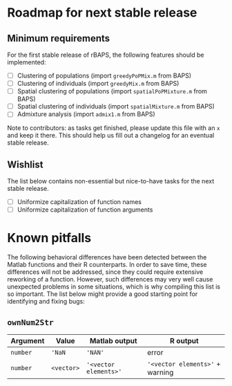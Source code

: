 # Roadmap for next stable release

## Minimum requirements

For the first stable release of rBAPS, the following features should be implemented:

- [ ] Clustering of populations (import `greedyPoPMix.m` from BAPS)
- [ ] Clustering of individuals (import `greedyMix.m` from BAPS)
- [ ] Spatial clustering of populations (import `spatialPoPMixture.m` from BAPS)
- [ ] Spatial clustering of individuals (import `spatialMixture.m` from BAPS)
- [ ] Admixture analysis (import `admix1.m` from BAPS)

Note to contributors: as tasks get finished, please update this file with an `x` and keep it there. This should help us fill out a changelog for an eventual stable release.

## Wishlist

The list below contains non-essential but nice-to-have tasks for the next stable release.

- [ ] Uniformize capitalization of function names
- [ ] Uniformize capitalization of function arguments

# Known pitfalls

The following behavioral differences have been detected between the Matlab functions and their R counterparts. In order to save time, these differences will not be addressed, since they could require extensive reworking of a function. However, such differences may very well cause unexpected problems in some situations, which is why compiling this list is so important. The list below might provide a good starting point for identifying and fixing bugs:

## `ownNum2Str`

Argument | Value | Matlab output | R output
---------|-------|---------------|---------
`number` | `'NaN` | `'NAN'` | error
`number` | `<vector>` | `'<vector elements>'` | `'<vector elements>'` + warning